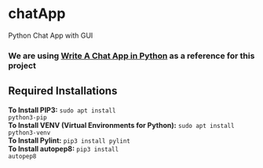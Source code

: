 # chatApp
Python Chat App with GUI

### We are using  [Write A Chat App in Python](https://medium.com/swlh/lets-write-a-chat-app-in-python-f6783a9ac1701) as a reference for this project

## Required Installations

**To Install PIP3:** <code>sudo apt install python3-pip</code></br>
**To Install VENV (Virtual Environments for Python):** <code>sudo apt install python3-venv</code><br>
**To Install Pylint:** <code>pip3 install pylint</code><br>
**To Install autopep8:** <code>pip3 install autopep8</code><br>

